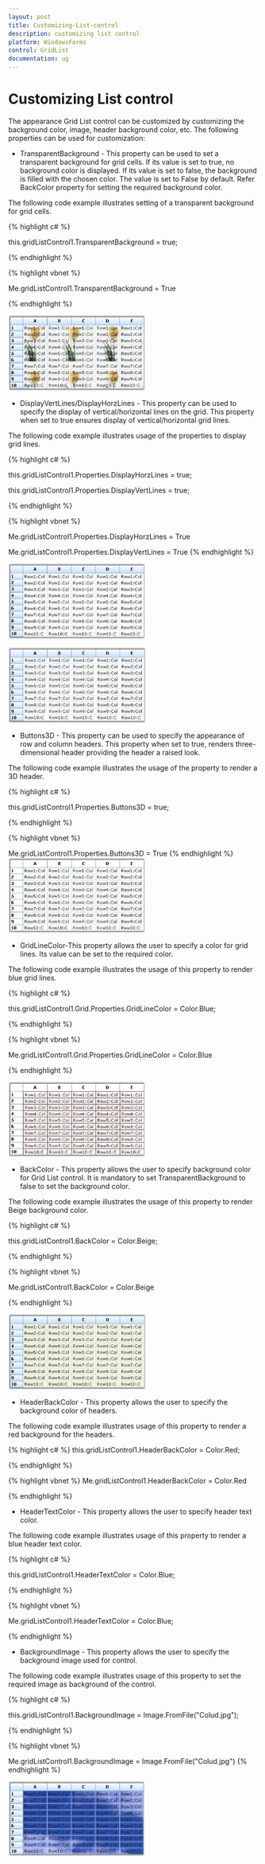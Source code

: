 ```yaml
---
layout: post
title: Customizing-List-control
description: customizing list control
platform: WindowsForms
control: GridList
documentation: ug
---
```


# Customizing List control

The appearance Grid List control can be customized by customizing the background color, image, header background color, etc. The following properties can be used for customization:

* TransparentBackground - This property can be used to set a transparent background for grid cells. If its value is set to true, no background color is displayed. If its value is set to false, the background is filled with the chosen color. The value is set to False by default. Refer BackColor property for setting the required background color. 

The following code example illustrates setting of a transparent background for grid cells.



{% highlight c# %}

this.gridListControl1.TransparentBackground = true;



{% endhighlight  %}

{% highlight vbnet %}

Me.gridListControl1.TransparentBackground = True

{% endhighlight  %}

![](Customizing-List-control_images/Customizing-List-control_img1.jpeg) 





* DisplayVertLines/DisplayHorzLines - This property can be used to specify the display of vertical/horizontal lines on the grid. This property when set to true ensures display of vertical/horizontal grid lines.

The following code example illustrates usage of the properties to display grid lines.



{% highlight c# %}

this.gridListControl1.Properties.DisplayHorzLines = true;

this.gridListControl1.Properties.DisplayVertLines = true;

{% endhighlight  %}



{% highlight vbnet %}

Me.gridListControl1.Properties.DisplayHorzLines = True

Me.gridListControl1.Properties.DisplayVertLines = True
{% endhighlight  %}

![](Customizing-List-control_images/Customizing-List-control_img2.jpeg) 





![](Customizing-List-control_images/Customizing-List-control_img3.jpeg)





* Buttons3D - This property can be used to specify the appearance of row and column headers. This property when set to true, renders three-dimensional header providing the header a raised look. 

The following code example illustrates the usage of the property to render a 3D header.



{% highlight c# %}

this.gridListControl1.Properties.Buttons3D = true;

{% endhighlight  %}


{% highlight vbnet %}


Me.gridListControl1.Properties.Buttons3D = True
{% endhighlight  %}
![](Customizing-List-control_images/Customizing-List-control_img4.jpeg) 



* GridLineColor-This property allows the user to specify a color for grid lines. Its value can be set to the required color.

The following code example illustrates the usage of this property to render blue grid lines.


{% highlight c# %}


this.gridListControl1.Grid.Properties.GridLineColor = Color.Blue;

{% endhighlight  %}



{% highlight vbnet %}

Me.gridListControl1.Grid.Properties.GridLineColor = Color.Blue

{% endhighlight  %}

![](Customizing-List-control_images/Customizing-List-control_img5.jpeg) 





* BackColor - This property allows the user to specify background color for Grid List control. It is mandatory to set TransparentBackground to false to set the background color.

The following code example illustrates the usage of this property to render Beige background color.



{% highlight c# %}

this.gridListControl1.BackColor = Color.Beige;

{% endhighlight  %}


{% highlight vbnet %}


Me.gridListControl1.BackColor = Color.Beige

{% endhighlight  %}

![](Customizing-List-control_images/Customizing-List-control_img6.jpeg) 



* HeaderBackColor - This property allows the user to specify the background color of headers.

The following code example illustrates usage of this property to render a red background for the headers.




{% highlight c# %}
this.gridListControl1.HeaderBackColor = Color.Red;

{% endhighlight  %}




{% highlight vbnet %}
Me.gridListControl1.HeaderBackColor = Color.Red

{% endhighlight  %}

* HeaderTextColor - This property allows the user to specify header text color. 

The following code example illustrates usage of this property to render a blue header text color.


{% highlight c# %}


this.gridListControl1.HeaderTextColor = Color.Blue;

{% endhighlight %}



{% highlight vbnet %}

Me.gridListControl1.HeaderTextColor = Color.Blue;

{% endhighlight  %}

* BackgroundImage - This property allows the user to specify the background image used for control.

The following code example illustrates usage of this property to set the required image as background of the control.



{% highlight c# %}

this.gridListControl1.BackgroundImage = Image.FromFile("Colud.jpg");

{% endhighlight  %}


{% highlight vbnet %}


Me.gridListControl1.BackgroundImage = Image.FromFile("Colud.jpg")
{% endhighlight  %}


![](Customizing-List-control_images/Customizing-List-control_img7.jpeg)






